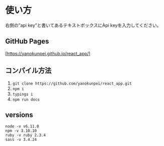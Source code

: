 # 使い方
右側の”api key”と書いてあるテキストボックスにApi keyを入力してください。  

## GitHub Pages   
[https://yanokunpei.github.io/react_app/]

## コンパイル方法
1. ```git clone https://github.com/yanokunpei/react_app.git```
1. ```npm i```
1. ```typings i```
1. ```npm run docs```

## versions
```
node -v v6.11.0
npm -v 3.10.10
ruby -v ruby 2.3.4
sass -v 3.4.24
```
